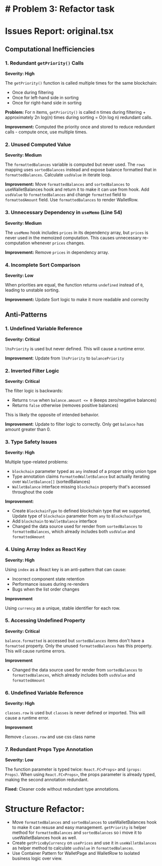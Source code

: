 # # Problem 3: Refactor task

# Issues Report: original.tsx

## Computational Inefficiencies

### 1. Redundant `getPriority()` Calls
**Severity: High**

The `getPriority()` function is called multiple times for the same blockchain:
- Once during filtering
- Once for left-hand side in sorting
- Once for right-hand side in sorting

**Problem:** For n items, `getPriority()` is called n times during filtering + approximately 2n log(n) times during sorting = O(n log n) redundant calls.

**Improvement:** Computed the priority once and stored to reduce redundant calls - compute once, use multiple times.

### 2. Unused Computed Value
**Severity: Medium**

The `formattedBalances` variable is computed but never used.
The `rows` mapping uses `sortedBalances` instead and expose balance formatted that in `formattedBalances`.
Calculate `usdValue` in iterate loop.

**Improvement:** Move `formattedBalances` and `sortedBalances` to useWalletBalances hook and return it to make it can use from hook. Add `usdValue` to `formattedBalances` and change `formatted` field to `formattedAmount` field. Use `formattedBalances` to render WalletRow.

### 3. Unnecessary Dependency in `useMemo` (Line 54)
**Severity: Medium**

The `useMemo` hook includes `prices` in its dependency array, but `prices` is never used in the memoized computation. This causes unnecessary re-computation whenever `prices` changes.

**Improvement:** Remove `prices` in dependency array.

### 4. Incomplete Sort Comparison
**Severity: Low**

When priorities are equal, the function returns `undefined` instead of `0`, leading to unstable sorting.

**Improvement:** Update Sort logic to make it more readable and correclty

## Anti-Patterns

### 1. Undefined Variable Reference
**Severity: Critical**

`lhsPriority` is used but never defined. This will cause a runtime error.

**Improvement**: Update from `lhsPriority` to `balancePriority`

### 2. Inverted Filter Logic
**Severity: Critical**

The filter logic is backwards:
- Returns `true` when `balance.amount <= 0` (keeps zero/negative balances)
- Returns `false` otherwise (removes positive balances)

This is likely the opposite of intended behavior.

**Improvement**: Update to filter logic to correctly. Only get `balance` has amount greater than 0.

### 3. Type Safety Issues
**Severity: High**

Multiple type-related problems:
- `blockchain` parameter typed as `any` instead of a proper string union type
- Type annotation claims `FormattedWalletBalance` but actually iterating over `WalletBalance[]` (sortedBalances)
- `WalletBalance` interface missing `blockchain` property that's accessed throughout the code

**Improvement**:

- Create `BlockchainType` to defined blockchain type that we supported, Update type of `blockchain` parameter from `any` to `BlockchainType`
- Add `blockchain` to `WalletBalance` interface
- Changed the data source used for render from `sortedBalances` to `formattedBalances`, which already includes both `usdValue` and `formattedAmount`

### 4. Using Array Index as React Key
**Severity: High**

Using `index` as a React key is an anti-pattern that can cause:
- Incorrect component state retention
- Performance issues during re-renders
- Bugs when the list order changes

**Improvement**

Using `currency` as a unique, stable identifier for each row.

### 5. Accessing Undefined Property
**Severity: Critical**

`balance.formatted` is accessed but `sortedBalances` items don't have a `formatted` property. Only the unused `formattedBalances` has this property. This will cause runtime errors.

**Improvement**

- Changed the data source used for render from `sortedBalances` to `formattedBalances`, which already includes both `usdValue` and `formattedAmount`

### 6. Undefined Variable Reference
**Severity: High**

`classes.row` is used but `classes` is never defined or imported. This will cause a runtime error.

**Improvement**

Remove `classes.row` and use css class name

### 7. Redundant Props Type Annotation
**Severity: Low**

The function parameter is typed twice: `React.FC<Props>` and `(props: Props)`. When using `React.FC<Props>`, the props parameter is already typed, making the second annotation redundant.

**Fixed:** Cleaner code without redundant type annotations.

# Structure Refactor:

- Move `formattedBalances` and `sortedBalances` to useWalletBalances hook to make it can resuse and easy management. `getPriority` is helper method for `formattedBalances` and `sortedBalances` so i move it to useWalletBalances hook as well.
- Create `getPriceByCurrency` on `usePrices` and use it in `useWalletBalances` as helper method to calculate `usdValue` in `formattedBalances`.
- Use Container Pattern for WalletPage and WalletRow to isolated business logic over view.
